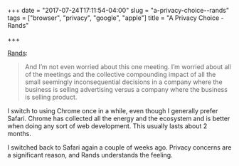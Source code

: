 +++
date = "2017-07-24T17:11:54-04:00"
slug = "a-privacy-choice--rands"
tags = ["browser", "privacy", "google", "apple"]
title = "A Privacy Choice - Rands"

+++

[Rands](http://randsinrepose.com/archives/a-privacy-choice/):

> And I’m not even worried about this one meeting. I’m worried about all of the meetings and the collective compounding impact of all the small seemingly inconsequential decisions in a company where the business is selling advertising versus a company where the business is selling product.

I switch to using Chrome once in a while, even though I generally prefer Safari. Chrome has collected all the energy and the ecosystem and is better when doing any sort of web development. This usually lasts about 2 months.

I switched back to Safari again a couple of weeks ago. Privacy concerns are a significant reason, and Rands understands the feeling.

